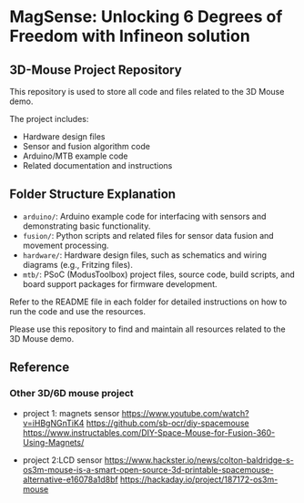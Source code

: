 # MagSense: Unlocking 6 Degrees of Freedom with Infineon solution

## 3D-Mouse Project Repository

This repository is used to store all code and files related to the 3D Mouse demo.

The project includes:

- Hardware design files
- Sensor and fusion algorithm code
- Arduino/MTB example code
- Related documentation and instructions

## Folder Structure Explanation

- `arduino/`: Arduino example code for interfacing with sensors and demonstrating basic functionality.
- `fusion/`: Python scripts and related files for sensor data fusion and movement processing.
- `hardware/`: Hardware design files, such as schematics and wiring diagrams (e.g., Fritzing files).
- `mtb/`: PSoC (ModusToolbox) project files, source code, build scripts, and board support packages for firmware development.

Refer to the README file in each folder for detailed instructions on how to run the code and use the resources.

Please use this repository to find and maintain all resources related to the 3D Mouse demo.

## Reference
### Other 3D/6D mouse project
* project 1: magnets sensor
https://www.youtube.com/watch?v=iHBgNGnTiK4
https://github.com/sb-ocr/diy-spacemouse
https://www.instructables.com/DIY-Space-Mouse-for-Fusion-360-Using-Magnets/

* project 2:LCD sensor
https://www.hackster.io/news/colton-baldridge-s-os3m-mouse-is-a-smart-open-source-3d-printable-spacemouse-alternative-e16078a1d8bf
https://hackaday.io/project/187172-os3m-mouse
